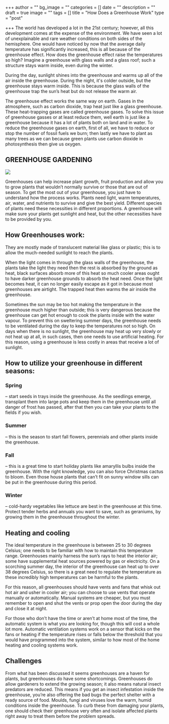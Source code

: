 +++
author = ""
bg_image = ""
categories = []
date = ""
description = ""
draft = true
image = ""
tags = []
title = "How Does a Greenhouse Work"
type = "post"

+++
The world has developed a lot in the 21st century; however, all this development comes at the expense of the environment. We have seen a lot of unexplainable and rare weather conditions on both sides of the hemisphere. One would have noticed by now that the average daily temperature has significantly increased, this is all because of the greenhouse effect. How does the greenhouse effect raise the temperatures so high? Imagine a greenhouse with glass walls and a glass roof; such a structure stays warm inside, even during the winter.

During the day, sunlight shines into the greenhouse and warms up all of the air inside the greenhouse. During the night, it's colder outside, but the greenhouse stays warm inside. This is because the glass walls of the greenhouse trap the sun’s heat but do not release the warm air.

The greenhouse effect works the same way on earth. Gases in the atmosphere, such as carbon dioxide, trap heat just like a glass greenhouse. These heat-trapping gases are called greenhouse gases. To solve this issue of greenhouse gasses or at least reduce them, well earth is just like a greenhouse because it has a lot of plants both on land and in water. To reduce the greenhouse gases on earth, first of all, we have to reduce or stop the number of fossil fuels we burn; then lastly we have to plant as many trees as we can because green plants use carbon dioxide in photosynthesis then give us oxygen.

## **GREENHOUSE GARDENING**

![](/images/savoy-in-a-basket.jpg)

Greenhouses can help increase plant growth, fruit production and allow you to grow plants that wouldn’t normally survive or those that are out of season. To get the most out of your greenhouse, you just have to understand how the process works. Plants need light, warm temperatures, air, water, and nutrients to survive and give the best yield. Different species of plants need these necessities in different proportions. A greenhouse will make sure your plants get sunlight and heat, but the other necessities have to be provided by you.

## **How Greenhouses work:**

They are mostly made of translucent material like glass or plastic; this is to allow the much-needed sunlight to reach the plants.

When the light comes in through the glass walls of the greenhouse, the plants take the light they need then the rest is absorbed by the ground as heat, black surfaces absorb more of this heat so much cooler areas ought to have darker greenhouse grounds to absorb the heat need. Once the light becomes heat, it can no longer easily escape as it got in because most greenhouses are airtight. The trapped heat then warms the air inside the greenhouse.

Sometimes the sun may be too hot making the temperature in the greenhouse much higher than outside; this is very dangerous because the greenhouse can get hot enough to cook the plants inside with the water vapour. To prevent this on sweltering summer days, the greenhouse needs to be ventilated during the day to keep the temperatures not so high. On days when there is no sunlight, the greenhouse may heat up very slowly or not heat up at all, in such cases, then one needs to use artificial heating. For this reason, using a greenhouse is less costly in areas that receive a lot of sunlight.

## **How to utilize your greenhouse in different seasons:**

### **Spring**

– start seeds in trays inside the greenhouse. As the seedlings emerge, transplant them into large pots and keep them in the greenhouse until all danger of frost has passed, after that then you can take your plants to the fields if you wish.

### **Summer**

– this is the season to start fall flowers, perennials and other plants inside the greenhouse.

### **Fall**

– this is a great time to start holiday plants like amaryllis bulbs inside the greenhouse. With the right knowledge, you can also force Christmas cactus to bloom. Even those house plants that can’t fit on sunny window sills can be put in the greenhouse during this period.

### **Winter**

– cold-hardy vegetables like lettuce are best in the greenhouse at this time. Protect tender herbs and annuals you want to save, such as geraniums, by growing them in the greenhouse throughout the winter.

## **Heating and cooling**

The ideal temperature in the greenhouse is between 25 to 30 degrees Celsius; one needs to be familiar with how to maintain this temperature range. Greenhouses mainly harness the sun’s rays to heat the interior air; some have supplemental heat sources powered by gas or electricity. On a scorching summer day, the interior of the greenhouse can heat up to over 38 degrees Celsius, so there is a great need to regulate the temperature as these incredibly high temperatures can be harmful to the plants.

For this reason, all greenhouses should have vents and fans that whisk out hot air and usher in cooler air; you can choose to use vents that operate manually or automatically. Manual systems are cheaper, but you must remember to open and shut the vents or prop open the door during the day and close it at night.

For those who don’t have the time or aren’t at home most of the time, the automatic system is what you are looking for, though this will cost a whole lot more. Automatic ventilation systems work on a sensor that kicks on the fans or heating if the temperature rises or falls below the threshold that you would have programmed into the system, similar to how most of the home heating and cooling systems work.

## **Challenges**

From what has been discussed it seems greenhouses are a haven for plants, but greenhouses do have some shortcomings. Greenhouses do allow gardeners to extend the growing season; it also means natural insect predators are reduced. This means if you get an insect infestation inside the greenhouse, you’re also offering the bad bugs the perfect shelter with a ready source of food. Moulds, fungi and viruses love the warm, humid conditions inside the greenhouse. To curb these from damaging your plants, one should check their greenhouse very often and isolate affected plants right away to treat them before the problem spreads.